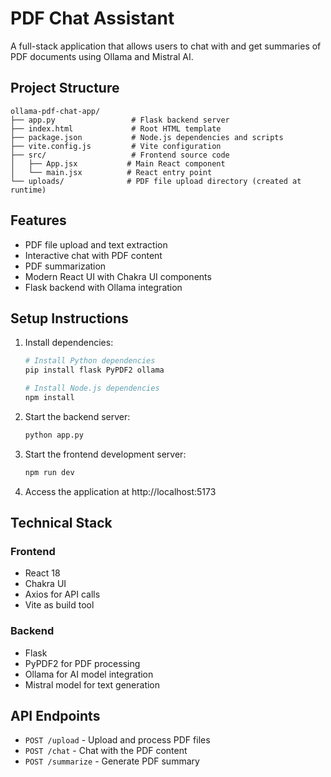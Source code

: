 # PDF Chat Assistant

A full-stack application that allows users to chat with and get summaries of PDF documents using Ollama and Mistral AI.

## Project Structure

```
ollama-pdf-chat-app/
├── app.py                 # Flask backend server
├── index.html             # Root HTML template
├── package.json           # Node.js dependencies and scripts
├── vite.config.js         # Vite configuration
├── src/                   # Frontend source code
│   ├── App.jsx           # Main React component
│   └── main.jsx          # React entry point
└── uploads/              # PDF file upload directory (created at runtime)
```

## Features

- PDF file upload and text extraction
- Interactive chat with PDF content
- PDF summarization
- Modern React UI with Chakra UI components
- Flask backend with Ollama integration

## Setup Instructions

1. Install dependencies:
   ```bash
   # Install Python dependencies
   pip install flask PyPDF2 ollama

   # Install Node.js dependencies
   npm install
   ```

2. Start the backend server:
   ```bash
   python app.py
   ```

3. Start the frontend development server:
   ```bash
   npm run dev
   ```

4. Access the application at http://localhost:5173

## Technical Stack

### Frontend
- React 18
- Chakra UI
- Axios for API calls
- Vite as build tool

### Backend
- Flask
- PyPDF2 for PDF processing
- Ollama for AI model integration
- Mistral model for text generation

## API Endpoints

- `POST /upload` - Upload and process PDF files
- `POST /chat` - Chat with the PDF content
- `POST /summarize` - Generate PDF summary
